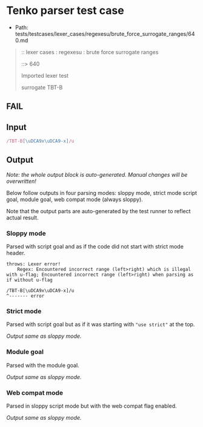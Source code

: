 # Tenko parser test case

- Path: tests/testcases/lexer_cases/regexesu/brute_force_surrogate_ranges/640.md

> :: lexer cases : regexesu : brute force surrogate ranges
>
> ::> 640
>
> Imported lexer test
>
> surrogate TBT-B

## FAIL

## Input

`````js
/TBT-B[\uDCA9x\uDCA9-x]/u
`````

## Output

_Note: the whole output block is auto-generated. Manual changes will be overwritten!_

Below follow outputs in four parsing modes: sloppy mode, strict mode script goal, module goal, web compat mode (always sloppy).

Note that the output parts are auto-generated by the test runner to reflect actual result.

### Sloppy mode

Parsed with script goal and as if the code did not start with strict mode header.

`````
throws: Lexer error!
    Regex: Encountered incorrect range (left>right) which is illegal with u-flag; Encountered incorrect range (left>right) when parsing as if without u-flag

/TBT-B[\uDCA9x\uDCA9-x]/u
^------- error
`````

### Strict mode

Parsed with script goal but as if it was starting with `"use strict"` at the top.

_Output same as sloppy mode._

### Module goal

Parsed with the module goal.

_Output same as sloppy mode._

### Web compat mode

Parsed in sloppy script mode but with the web compat flag enabled.

_Output same as sloppy mode._
